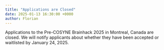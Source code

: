 ```yaml
---
title: "Applications are Closed"
date: 2025-01-13 16:30:00 +0000
author: Florian
---
```


Applications to the Pre-COSYNE Brainhack 2025 in Montreal, Canada are closed.
We will notify applicants about whether they have been accepted or waitlisted by January 24, 2025.
